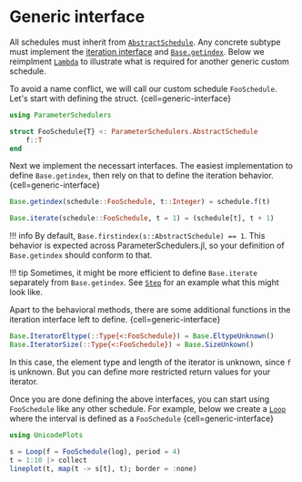 # Generic interface

All schedules must inherit from [`AbstractSchedule`](#). Any concrete subtype must implement the [iteration interface](https://docs.julialang.org/en/v1/manual/interfaces/#man-interface-iteration) and [`Base.getindex`](https://docs.julialang.org/en/v1/manual/interfaces/#Indexing). Below we reimplment [`Lambda`](#) to illustrate what is required for another generic custom schedule.

To avoid a name conflict, we will call our custom schedule `FooSchedule`. Let's start with defining the struct.
{cell=generic-interface}
```julia
using ParameterSchedulers

struct FooSchedule{T} <: ParameterSchedulers.AbstractSchedule
    f::T
end
```

Next we implement the necessart interfaces. The easiest implementation to define `Base.getindex`, then rely on that to define the iteration behavior.
{cell=generic-interface}
```julia
Base.getindex(schedule::FooSchedule, t::Integer) = schedule.f(t)

Base.iterate(schedule::FooSchedule, t = 1) = (schedule[t], t + 1)
```

!!! info
    By default, `Base.firstindex(s::AbstractSchedule) == 1`. This behavior is expected across ParameterSchedulers.jl, so your definition of `Base.getindex` should conform to that.

!!! tip
    Sometimes, it might be more efficient to define `Base.iterate` separately from `Base.getindex`. See [`Step`](#) for an example what this might look like.

Apart to the behavioral methods, there are some additional functions in the iteration interface left to define.
{cell=generic-interface}
```julia
Base.IteratorEltype(::Type{<:FooSchedule}) = Base.EltypeUnknown()
Base.IteratorSize(::Type{<:FooSchedule}) = Base.SizeUnkown()
```
In this case, the element type and length of the iterator is unknown, since `f` is unknown. But you can define more restricted return values for your iterator.

Once you are done defining the above interfaces, you can start using `FooSchedule` like any other schedule. For example, below we create a [`Loop`](#) where the interval is defined as a `FooSchedule`
{cell=generic-interface}
```julia
using UnicodePlots

s = Loop(f = FooSchedule(log), period = 4)
t = 1:10 |> collect
lineplot(t, map(t -> s[t], t); border = :none)
```